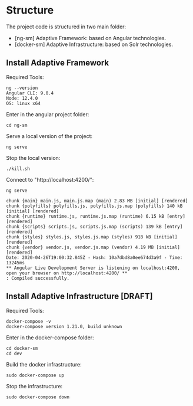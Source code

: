 # Structure

The project code is structured in two main folder:
- [ng-sm] Adaptive Framework: based on Angular technologies.
- [docker-sm] Adaptive Infrastructure: based on Solr technologies.

## Install Adaptive Framework

Required Tools:
```
ng --version
Angular CLI: 9.0.4
Node: 12.4.0
OS: linux x64
```

Enter in the angular project folder:
```
cd ng-sm
```

Serve a local version of the project:
```
ng serve
```

Stop the local version:
```
./kill.sh
```

Connect to "http://localhost:4200/":
```
ng serve

chunk {main} main.js, main.js.map (main) 2.83 MB [initial] [rendered]
chunk {polyfills} polyfills.js, polyfills.js.map (polyfills) 140 kB [initial] [rendered]
chunk {runtime} runtime.js, runtime.js.map (runtime) 6.15 kB [entry] [rendered]
chunk {scripts} scripts.js, scripts.js.map (scripts) 139 kB [entry] [rendered]
chunk {styles} styles.js, styles.js.map (styles) 918 kB [initial] [rendered]
chunk {vendor} vendor.js, vendor.js.map (vendor) 4.19 MB [initial] [rendered]
Date: 2020-04-26T19:00:32.845Z - Hash: 10a7dbd8a0ee674d3a9f - Time: 13245ms
** Angular Live Development Server is listening on localhost:4200, open your browser on http://localhost:4200/ **
: Compiled successfully.
```

## Install Adaptive Infrastructure [DRAFT]

Required Tools:
```
docker-compose -v
docker-compose version 1.21.0, build unknown
```

Enter in the docker-compose folder:
```
cd docker-sm
cd dev
```

Build the docker infrastructure:
```
sudo docker-compose up
```

Stop the infrastructure:
```
sudo docker-compose down
```
